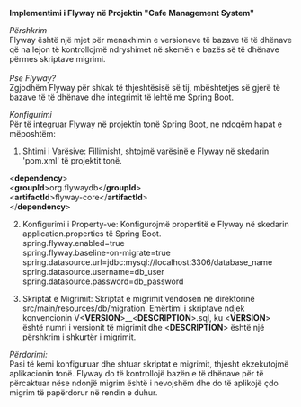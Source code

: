 **Implementimi i Flyway në Projektin "Cafe Management System"**

*Përshkrim* <br>
Flyway është një mjet për menaxhimin e versioneve të bazave të të dhënave që na lejon të kontrollojmë ndryshimet në skemën e bazës së të dhënave përmes skriptave migrimi. <br><br>
*Pse Flyway?* <br>
Zgjodhëm Flyway për shkak të thjeshtësisë së tij, mbështetjes së gjerë të bazave të të dhënave dhe integrimit të lehtë me Spring Boot. <br>

*Konfigurimi* <br>
Për të integruar Flyway në projektin tonë Spring Boot, ne ndoqëm hapat e mëposhtëm: <br>

1) Shtimi i Varësive: Fillimisht, shtojmë varësinë e Flyway në skedarin 'pom.xml' të projektit tonë. <br>

<**dependency**> <br>
    <**groupId**>org.flywaydb</**groupId**> <br>
    <**artifactId**>flyway-core</**artifactId**> <br>
</**dependency**> <br>
 
2) Konfigurimi i Property-ve: Konfigurojmë propertitë e Flyway në skedarin application.properties të Spring Boot. <br>
spring.flyway.enabled=true <br>
spring.flyway.baseline-on-migrate=true <br>
spring.datasource.url=jdbc:mysql://localhost:3306/database_name <br>
spring.datasource.username=db_user <br>
spring.datasource.password=db_password <br>

3) Skriptat e Migrimit: Skriptat e migrimit vendosen në direktorinë src/main/resources/db/migration. Emërtimi i skriptave ndjek konvencionin V<**VERSION**>__<**DESCRIPTION**>.sql, ku <**VERSION**> është numri i versionit të migrimit dhe <**DESCRIPTION**> është një përshkrim i shkurtër i migrimit. <br>

*Përdorimi:* <br>
Pasi të kemi konfiguruar dhe shtuar skriptat e migrimit, thjesht ekzekutojmë aplikacionin tonë. Flyway do të kontrollojë bazën e të dhënave për të përcaktuar nëse ndonjë migrim është i nevojshëm dhe do të aplikojë çdo migrim të papërdorur në rendin e duhur.
